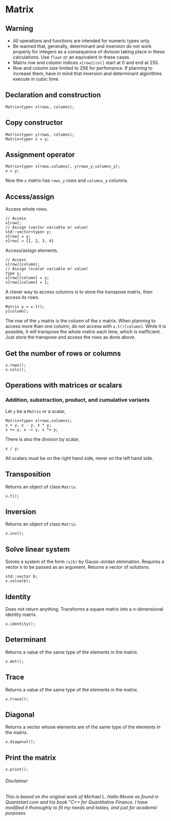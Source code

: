 # Matrix
## Warning
- All operations and functions are intended for numeric types only.
- Be warned that, generally, determinant and inversion do not work properly for integers as a consequence of division taking place in these calculations. Use ```float``` or an equivalent in these cases.
- Matrix row and column indices ```x[row][col]``` start at 0 and end at 255.
- Row and column size limited to 256 for perfomance. If planning to increase them, have in mind that inversion and determinant algorithms execute in cubic time.
## Declaration and construction
```
Matrix<type> x(rows, columns);
```
## Copy constructor
```
Matrix<type> y(rows, columns);
Matrix<type> x = y;
```
## Assignment operator
```
Matrix<type> x(rows,columns), y(rows_y,columns_y);
x = y;
```
Now the ```x``` matrix has ```rows_y``` rows and ```columns_y``` columns.
## Access/assign
Access whole rows.
```
// Access
x[row];
// Assign (vector variable or value)
std::vector<type> y;
x[row] = y;
x[row] = {1, 2, 3, 4}
```
Access/assign elements.
```
// Access
x[row][column];
// Assign (scalar variable or value)
type y;
x[row][column] = y;
x[row][column] = 1;
```
A clever way to access columns is to store the transpose matrix, then access its rows.
```
Matrix y = x.t();
y[column];
```
The row of the ```y``` matrix is the column of the x matrix.
When planning to access more than one column, do not access with ```x.t()[column]```. While it is possible, it will transpose the whole matrix each time, which is inefficient. Just store the transpose and access the rows as done above.
## Get the number of rows or columns
```
x.rows();
x.cols();
```
## Operations with matrices or scalars
### Addition, substraction, product, and cumulative variants
Let ```y``` be a ```Matrix``` or a scalar,
```
Matrix<type> x(rows,columns);
x + y, x - y, x * y;
x += y, x -= y, x *= y;
```
There is also the division by scalar,
```
x / y;
```
All scalars must be on the right hand side, never on the left hand side.
## Transposition
Returns an object of class ```Matrix```.
```
x.t();
```
## Inversion
Returns an object of class ```Matrix```.
```
x.inv();
```
## Solve linear system
Solves a system of the form ```(x|b)``` by Gauss-Jordan elimination. Requires a vector ```b``` to be passed as an argument. Returns a vector of solutions.
```
std::vector b;
x.solve(b);
```
## Identity
Does not return anything. Transforms a square matrix into a n-dimensional identity matrix.
```
x.identity();
```
## Determinant
Returns a value of the same type of the elements in the matrix.
```
x.det();
```
## Trace
Returns a value of the same type of the elements in the matrix.
```
x.trace();
```
## Diagonal
Returns a vector whose elements are of the same type of the elements in the matrix.
```
x.diagonal();
```
## Print the matrix
```
x.print();
```
###### Disclaimer
*This is based on the original work of Michael L. Halls-Moore as found in Quantstart.com and his book "C++ for Quantitative Finance. I have modified it thoroughly to fit my needs and tastes, and just for academic purposes.*

